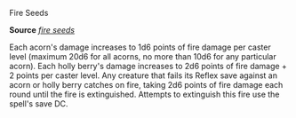 Fire Seeds

**Source** [_fire seeds_](spells/fireSeeds#_fire-seeds)

Each acorn's damage increases to 1d6 points of fire damage per caster level (maximum 20d6 for all acorns, no more than 10d6 for any particular acorn). Each holly berry's damage increases to 2d6 points of fire damage + 2 points per caster level. Any creature that fails its Reflex save against an acorn or holly berry catches on fire, taking 2d6 points of fire damage each round until the fire is extinguished. Attempts to extinguish this fire use the spell's save DC.

